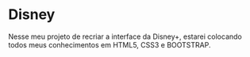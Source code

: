 # Disney
Nesse meu projeto de recriar a interface da Disney+, estarei colocando todos meus conhecimentos em HTML5, CSS3 e BOOTSTRAP.
